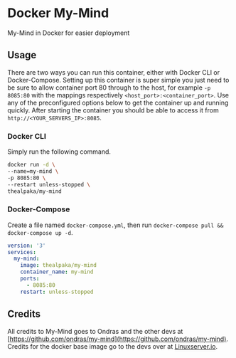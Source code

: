# Docker My-Mind
My-Mind in Docker for easier deployment

## Usage

There are two ways you can run this container, either with Docker CLI or Docker-Compose. Setting up this container is super simple you just need to be sure to allow container port 80 through to the host, for example `-p 8085:80` with the mappings respectively `<host_port>:<container_port>`. Use any of the preconfigured options below to get the container up and running quickly. After starting the container you should be able to access it from `http://<YOUR_SERVERS_IP>:8085`.

### Docker CLI

Simply run the following command.

```bash
docker run -d \
--name=my-mind \
-p 8085:80 \
--restart unless-stopped \
thealpaka/my-mind
```

### Docker-Compose

Create a file named `docker-compose.yml`, then run `docker-compose pull && docker-compose up -d`.

```yaml
version: '3'
services:
  my-mind:
    image: thealpaka/my-mind
    container_name: my-mind
    ports:
      - 8085:80
    restart: unless-stopped
```

## Credits
All credits to My-Mind goes to Ondras and the other devs at [https://github.com/ondras/my-mind](https://github.com/ondras/my-mind). 
Credits for the docker base image go to the devs over at [Linuxserver.io](https://linuxserver.io).
